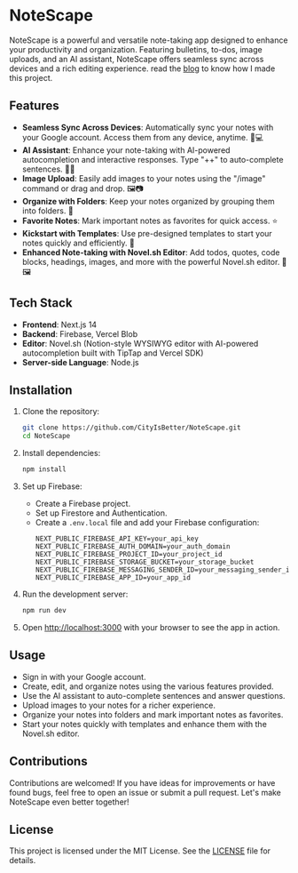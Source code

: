 # NoteScape

NoteScape is a powerful and versatile note-taking app designed to enhance your productivity and organization. Featuring bulletins, to-dos, image uploads, and an AI assistant, NoteScape offers seamless sync across devices and a rich editing experience. read the [blog](https://t.ly/t0ryI) to know how I made this project.

## Features

- **Seamless Sync Across Devices**: Automatically sync your notes with your Google account. Access them from any device, anytime. 📱💻
- **AI Assistant**: Enhance your note-taking with AI-powered autocompletion and interactive responses. Type "++" to auto-complete sentences. 🤖💬
- **Image Upload**: Easily add images to your notes using the "/image" command or drag and drop. 🖼️📷
- **Organize with Folders**: Keep your notes organized by grouping them into folders. 📂
- **Favorite Notes**: Mark important notes as favorites for quick access. ⭐
- **Kickstart with Templates**: Use pre-designed templates to start your notes quickly and efficiently. 📑
- **Enhanced Note-taking with Novel.sh Editor**: Add todos, quotes, code blocks, headings, images, and more with the powerful Novel.sh editor. 📝🖼️

## Tech Stack

- **Frontend**: Next.js 14
- **Backend**: Firebase, Vercel Blob
- **Editor**: Novel.sh (Notion-style WYSIWYG editor with AI-powered autocompletion built with TipTap and Vercel SDK)
- **Server-side Language**: Node.js

## Installation

1. Clone the repository:
    ```bash
    git clone https://github.com/CityIsBetter/NoteScape.git
    cd NoteScape
    ```

2. Install dependencies:
    ```bash
    npm install
    ```

3. Set up Firebase:
    - Create a Firebase project.
    - Set up Firestore and Authentication.
    - Create a `.env.local` file and add your Firebase configuration:
        ```
        NEXT_PUBLIC_FIREBASE_API_KEY=your_api_key
        NEXT_PUBLIC_FIREBASE_AUTH_DOMAIN=your_auth_domain
        NEXT_PUBLIC_FIREBASE_PROJECT_ID=your_project_id
        NEXT_PUBLIC_FIREBASE_STORAGE_BUCKET=your_storage_bucket
        NEXT_PUBLIC_FIREBASE_MESSAGING_SENDER_ID=your_messaging_sender_id
        NEXT_PUBLIC_FIREBASE_APP_ID=your_app_id
        ```

4. Run the development server:
    ```bash
    npm run dev
    ```

5. Open [http://localhost:3000](http://localhost:3000) with your browser to see the app in action.

## Usage

- Sign in with your Google account.
- Create, edit, and organize notes using the various features provided.
- Use the AI assistant to auto-complete sentences and answer questions.
- Upload images to your notes for a richer experience.
- Organize your notes into folders and mark important notes as favorites.
- Start your notes quickly with templates and enhance them with the Novel.sh editor.

## Contributions

Contributions are welcomed! If you have ideas for improvements or have found bugs, feel free to open an issue or submit a pull request. Let's make NoteScape even better together!

## License

This project is licensed under the MIT License. See the [LICENSE](https://github.com/CityIsBetter/NoteScape/blob/master/LICENSE) file for details.
